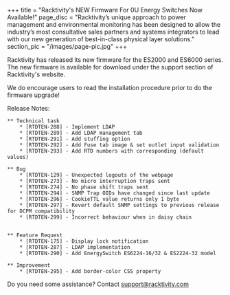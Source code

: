 +++
title = "Racktivity's NEW Firmware For 0U Energy Switches Now Available!"
page_disc = "Racktivity’s unique approach to power management and environmental monitoring has been designed to allow the industry’s most consultative sales partners and systems integrators to lead with our new generation of best-in-class physical layer solutions."
section_pic = "/images/page-pic.jpg"
+++

Racktivity has released its new firmware for the ES2000 and ES6000 series. The new firmware is available for download under the support section of Racktivity's website.


We do encourage users to read the installation procedure prior to do the firmware upgrade!

Release Notes:

    ** Technical task
        * [RTDTEN-288] - Implement LDAP
        * [RTDTEN-289] - Add LDAP management tab
        * [RTDTEN-291] - Add stuffing option
        * [RTDTEN-292] - Add Fuse tab image & set outlet input validation
        * [RTDTEN-293] - Add RTD numbers with corresponding (default values)

    ** Bug
        * [RTDTEN-129] - Unexpected logouts of the webpage
        * [RTDTEN-273] - No micro interruption traps sent
        * [RTDTEN-274] - No phase shift traps sent
        * [RTDTEN-294] - SNMP Trap OIDs have changed since last update
        * [RTDTEN-296] - CookieTTL value returns only 1 byte
        * [RTDTEN-297] - Revert default SNMP settings to previous release for DCPM compatibility
        * [RTDTEN-299] - Incorrect behaviour when in daisy chain


    ** Feature Request
        * [RTDTEN-175] - Display lock notification
        * [RTDTEN-287] - LDAP implementation
        * [RTDTEN-290] - Add EnergySwitch ES6224-16/32 & ES2224-32 model

    ** Improvement
        * [RTDTEN-295] - Add border-color CSS property


Do you need some assistance? Contact <a href="mailto:support@racktivity.com">support@racktivity.com</a>
